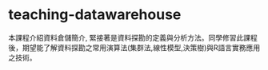 # teaching-datawarehouse
本課程介紹資料倉儲簡介, 緊接著是資料探勘的定義與分析方法。同學修習此課程後，期望能了解資料探勘之常用演算法(集群法,線性模型,決策樹)與R語言實務應用之技術。
